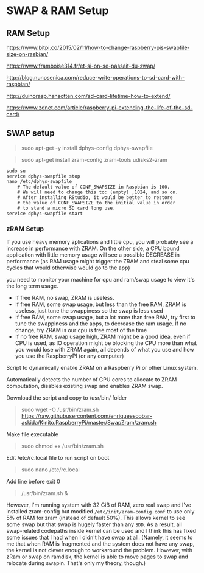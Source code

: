 # SWAP & RAM Setup

## RAM Setup

https://www.bitpi.co/2015/02/11/how-to-change-raspberry-pis-swapfile-size-on-rasbian/

https://www.framboise314.fr/et-si-on-se-passait-du-swap/

http://blog.nunosenica.com/reduce-write-operations-to-sd-card-with-raspbian/

http://duinorasp.hansotten.com/sd-card-lifetime-how-to-extend/

https://www.zdnet.com/article/raspberry-pi-extending-the-life-of-the-sd-card/

## SWAP setup

> sudo apt-get -y install dphys-config dphys-swapfile

> sudo apt-get install zram-config zram-tools udisks2-zram

```
sudo su
service dphys-swapfile stop
nano /etc/dphys-swapfile
	# The default value of CONF_SWAPSIZE in Raspbian is 100.
	# We will need to change this to: (empty) ,1024, and so on.
	# After installing RStudio, it would be better to restore
	# the value of CONF_SWAPSIZE to the initial value in order
	# to stand a micro SD card long use.
service dphys-swapfile start
```

### zRAM Setup

If you use heavy memory aplications and little cpu, you will probably see a increase in performance with ZRAM. On the other side, a CPU bound application with little memory usage will see a possible DECREASE in performance (as RAM usage might trigger the ZRAM and steal some cpu cycles that would otherwise would go to the app)

you need to monitor your machine for cpu and ram/swap usage to view it's the long term usage.

* If free RAM, no swap, ZRAM is useless.
* If free RAM, some swap usage, but less than the free RAM, ZRAM is useless, just tune the swappiness so the swap is less used
* If free RAM, some swap usage, but a lot more than free RAM, try first to tune the swappiness and the apps, to decrease the ram usage. If no change, try ZRAM is our cpu is free most of the time
* If no free RAM, swap usage high, ZRAM might be a good idea, even if CPU is used, as IO operation might be blocking the CPU more than what you would lose with ZRAM
again, all depends of what you use and how you use the RaspberryPI (or any computer)

Script to dynamically enable ZRAM on a Raspberry Pi or other Linux system.

Automatically detects the number of CPU cores to allocate to ZRAM computation, disables existing swap and enables ZRAM swap.

Download the script and copy to /usr/bin/ folder

> sudo wget -O /usr/bin/zram.sh https://raw.githubusercontent.com/enriqueescobar-askida/Kinito.RaspberryPi/master/SwapZram/zram.sh

Make file executable

> sudo chmod +x /usr/bin/zram.sh

Edit /etc/rc.local file to run script on boot

> sudo nano /etc/rc.local

Add line before exit 0

> /usr/bin/zram.sh &

However, I'm running system with 32 GiB of RAM, zero real swap and I've installed zram-config but modified `/etc/init/zram-config.conf` to use only 5% of RAM for zram (instead of default 50%).
This allows kernel to see some swap but that swap is hugely faster than any `SDD`.
As a result, all swap-related codepaths inside kernel can be used and I think this has fixed some issues that I had when I didn't have swap at all.
(Namely, it seems to me that when RAM is fragmented and the system does not have any swap, the kernel is not clever enough to workaround the problem. However, with zRam or swap on ramdisk, the kernel is able to move pages to swap and relocate during swapin.
That's only my theory, though.)
